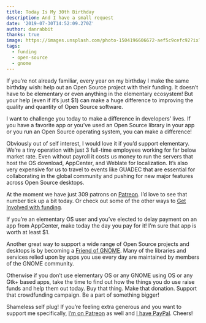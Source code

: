 ```yaml
---
title: Today Is My 30th Birthday
description: And I have a small request
date: '2019-07-30T14:52:09.270Z'
author: danrabbit
thanks: true
image: https://images.unsplash.com/photo-1504196606672-aef5c9cefc92?ixlib=rb-1.2.1&ixid=eyJhcHBfaWQiOjEyMDd9&auto=format&fit=crop&w=1600&q=80
tags:
  - funding
  - open-source
  - gnome
---
```


If you’re not already familiar, every year on my birthday I make the same birthday wish: help out an Open Source project with their funding. It doesn’t have to be elementary or even anything in the elementary ecosystem! But your help (even if it’s just $1) can make a huge difference to improving the quality and quantity of Open Source software.

I want to challenge you today to make a difference in developers’ lives. If you have a favorite app or you’ve used an Open Source library in your app or you run an Open Source operating system, you can make a difference!

Obviously out of self interest, I would love it if you’d support elementary. We’re a tiny operation with just 3 full-time employees working for far below market rate. Even without payroll it costs us money to run the servers that host the OS download, AppCenter, and Weblate for localization. It’s also very expensive for us to travel to events like GUADEC that are essential for collaborating in the global community and pushing for new major features across Open Source desktops.

At the moment we have just 309 patrons on [Patreon](https://www.patreon.com/elementary). I’d love to see that number tick up a bit today. Or check out some of the other ways to [Get Involved with funding](https://elementary.io/get-involved#funding).

If you’re an elementary OS user and you’ve elected to delay payment on an app from AppCenter, make today the day you pay for it! I’m sure that app is worth at least $1.

Another great way to support a wide range of Open Source projects and desktops is by becoming a [Friend of GNOME](https://www.gnome.org/friends/). Many of the libraries and services relied upon by apps you use every day are maintained by members of the GNOME community.

Otherwise if you don’t use elementary OS or any GNOME using OS or any Gtk+ based apps, take the time to find out how the things you do use raise funds and help them out today. Buy that thing. Make that donation. Support that crowdfunding campaign. Be a part of something bigger!

Shameless self plug! If you’re feeling extra generous and you want to support me specifically, [I’m on Patreon](https://www.patreon.com/danrabbit) as well and [I have PayPal](https://www.paypal.com/paypalme2/danrabbit). Cheers!

